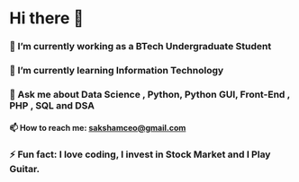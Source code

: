# Hi there 👋

### 🔭 I’m currently working as a BTech Undergraduate Student
### 🌱 I’m currently learning Information Technology
### 💬 Ask me about Data Science , Python, Python GUI, Front-End , PHP , SQL and DSA
#### 📫 How to reach me: sakshamceo@gmail.com
### ⚡ Fun fact: I love coding, I invest in Stock Market and I Play Guitar.

